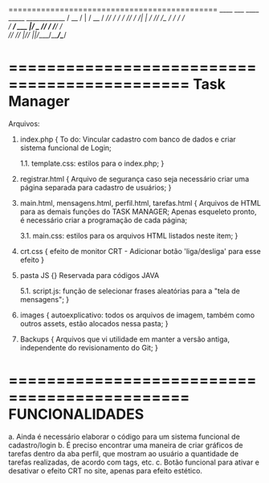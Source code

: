 =============================================
      ____  ___    ____  _____ ____________
     / __ \/   |  / __ \/ ___// ____/ ____/
    / /_/ / /| | / /_/ /\__ \/ __/ / /     
   / ____/ ___ |/ _  _/___/ / /___/ /___   
  /_/   /_/  |_/_/ |_|/____/_____/\____/   
            
=============================================
                Task Manager
=============================================

Arquivos:
1. index.php {
    To do: Vincular cadastro com banco de dados e criar sistema funcional de Login;

    1.1. template.css: estilos para o index.php;
}

2. registrar.html {
    Arquivo de segurança caso seja necessário criar uma página separada para cadastro de usuários;
}

3. main.html, mensagens.html, perfil.html, tarefas.html { 
    Arquivos de HTML para as demais funções do TASK MANAGER;
    Apenas esqueleto pronto, é necessário criar a programação de cada página;

    3.1. main.css: estilos para os arquivos HTML listados neste item;
}

4. crt.css {
    efeito de monitor CRT - Adicionar botão 'liga/desliga' para esse efeito
}

5. pasta JS {}
    Reservada para códigos JAVA

    5.1. script.js: função de selecionar frases aleatórias para a "tela de mensagens";
}

6. images {
    autoexplicativo: todos os arquivos de imagem, também como outros assets, estão alocados nessa pasta;
}

7. Backups {
    Arquivos que vi utilidade em manter a versão antiga, independente do revisionamento do Git;
}

=============================================
                FUNCIONALIDADES
=============================================

a. Ainda é necessário elaborar o código para um sistema funcional de cadastro/login
b. É preciso encontrar uma maneira de criar gráficos de tarefas dentro da aba perfil, que mostram ao
    usuário a quantidade de tarefas realizadas, de acordo com tags, etc.
c. Botão funcional para ativar e desativar o efeito CRT no site, apenas para efeito estético.